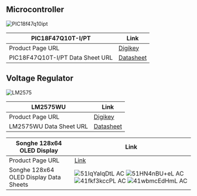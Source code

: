 ## **Microcontroller** 
 ![PIC18f47q10ipt](https://github.com/user-attachments/assets/9aabd0ea-d2a0-4329-bd69-072b7eda9b46)

| PIC18F47Q10T-I/PT | Link | 
|----------|----------|
| Product Page URL  | [Digikey](https://www.digikey.com/en/products/detail/microchip-technology/PIC18F47Q10T-I-PT/10187788)  | 
| PIC18F47Q10T-I/PT Data Sheet URL  | [Datasheet](https://ww1.microchip.com/downloads/en/DeviceDoc/lm2575.pdf)   | 

## **Voltage Regulator** 
![LM2575](https://github.com/user-attachments/assets/74112628-6978-4baa-b816-3d9daff7f73d)

|LM2575WU| Link | 
|--------|------|
| Product Page URL| [Digikey](https://www.digikey.com/en/products/detail/microchip-technology/LM2575WU/1027667) |
| LM2575WU Data Sheet URL| [Datasheet](https://ww1.microchip.com/downloads/en/DeviceDoc/lm2575.pdf) |


|Songhe 128x64 OLED Display | Link | 
|--------|------|
| Product Page URL| [Link]([https://www.digikey.com/en/products/detail/microchip-technology/LM2575WU/1027667](https://www.amazon.com/Songhe-0-96-inch-I2C-Raspberry/dp/B085WCRS7C/)) |
| Songhe 128x64 OLED Display Data Sheets| ![51IqYaIqDtL _AC_](https://github.com/user-attachments/assets/5ad78dfe-622c-411a-90c0-c667210f7440) ![51HN4nBU+eL _AC_](https://github.com/user-attachments/assets/3c42e439-78d8-4b7b-b4c1-58cb0dea63c3) ![41fkf3kccPL _AC_](https://github.com/user-attachments/assets/b5d3c37e-9e9f-485c-be5f-414d61016f71) ![41wbmcEdHmL _AC_](https://github.com/user-attachments/assets/edd51a03-268f-4706-ac99-377209ec04a6) |



